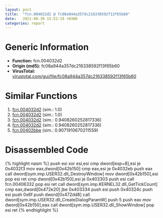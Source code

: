 ```yaml
---
layout: post
title:  "fcn.004032d2 @ fc08a944a357dc216338592f13f65b60"
date:   2021-08-30 15:52:19 +0300
categories: report
---
```


# Generic Information
- **Function:** fcn.004032d2
- **Origin (md5):** fc08a944a357dc216338592f13f65b60
- **VirusTotal:** [virustotal.com/gui/file/fc08a944a357dc216338592f13f65b60][virustotal_ref]



# Similar Functions

1. [fcn.004032d2][similar_1_ref] (sim.: 1.0)
2. [fcn.004032d2][similar_2_ref] (sim.: 1.0)
3. [fcn.004032d2][similar_3_ref] (sim.: 0.9408260252817336)
4. [fcn.004032d2][similar_4_ref] (sim.: 0.9408260252817336)
5. [fcn.00402bbe][similar_5_ref] (sim.: 0.9071910670211559)


# Disassembled Code

{% highlight nasm %}
push esi
xor esi,esi
cmp dword[esp+8],esi
je 0x4032f3
mov eax,dword[0x42b150]
cmp eax,esi
je 0x4032eb
push eax
call dword[sym.imp.USER32.dll_DestroyWindow]
mov dword[0x42b150],esi
pop esi
ret 
cmp dword[0x42b150],esi
je 0x403303
push esi
call fcn.00406332
pop esi
ret 
call dword[sym.imp.KERNEL32.dll_GetTickCount]
cmp eax,dword[0x472e20]
jbe 0x403334
push esi
push 0x40324c
push esi
push 0x6f
push dword[0x472dd8]
call dword[sym.imp.USER32.dll_CreateDialogParamW]
push 5
push eax
mov dword[0x42b150],eax
call dword[sym.imp.USER32.dll_ShowWindow]
pop esi
ret 
{% endhighlight %}


[similar_1_ref]: /report/fcn.004032d2@e7f0482c425f7bc9cd320f60c1cfa28c
[similar_2_ref]: /report/fcn.004032d2@59b1876779e3211327c1a96e7e2c12c4
[similar_3_ref]: /report/fcn.004032d2@999ae3491971c32d67bd4c32561ea381
[similar_4_ref]: /report/fcn.004032d2@5bfd33ece1aeef8bda2c7fc886262ed9
[similar_5_ref]: /report/fcn.00402bbe@88c77a55c813a535f04a021f665ec5b4
[virustotal_ref]: https://www.virustotal.com/gui/file/fc08a944a357dc216338592f13f65b60
